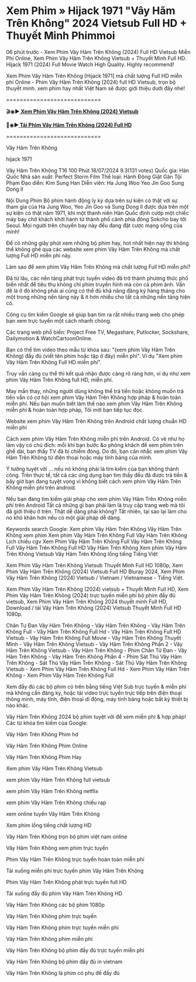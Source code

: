# Xem Phim » Hijack 1971 "Vây Hãm Trên Không" 2024 Vietsub Full HD + Thuyết Minh Phimmoi

06 phút trước - Xem Phim Vây Hãm Trên Không (2024) Full HD Vietsub Miễn Phí Online, Xem Phim Vây Hãm Trên Không Vietsub + Thuyết Minh Full HD. Hijack 1971  (2024) Full Movie Watch High Quality. Highly recommend!

Xem Phim Vây Hãm Trên Không [Hijack 1971] mà chất lượng Full HD miễn phí Online - Phim Vây Hãm Trên Không (2024) full HD Vietsub, trọn bộ thuyết minh. xem phim hay nhất Việt Nam sẽ được giới thiệu dưới đây nhé!

============================

🎬◉▶️<b><a href="https://bit.ly/3SfA0l0"> Xem Phim Vây Hãm Trên Không (2024) Vietsub</a></b>

📁◉▶️<b><a href="https://bit.ly/3SfA0l0"> Tải Phim Vây Hãm Trên Không (2024) Full HD</a></b>

============================

Vây Hãm Trên Không

hijack 1971


Vây Hãm Trên Không T16 100 Phút 18/07/2024 9.3(131 votes) Quốc gia: Hàn Quốc Nhà sản xuất: Perfect Storm Film Thể loại: Hành Động Giật Gân Tội Phạm Đạo diễn: Kim Sung Han Diễn viên: Ha Jung Woo Yeo Jin Goo Sung Dong Il

Nội Dung Phim Bộ phim hành động ly kỳ dựa trên sự kiện có thật với sự tham gia của Ha Jung Woo, Yeo Jin Goo và Sung Dong Il được dựa trên một sự kiện có thật năm 1971, khi một thanh niên Hàn Quốc định cướp một chiếc máy bay chở khách khởi hành từ thành phố cảnh phía đông Sokcho bay tới Seoul. Mọi người trên chuyến bay này đều đang đặt cược mạng sống của mình!

Để có những giây phút xem những bộ phim hay, hot nhất hiện nay thì không thể không ghé qua các website xem phim Vây Hãm Trên Không mà chất lượng Full HD miễn phí này.

Làm sao để xem phim Vây Hãm Trên Không mà chất lượng Full HD miễn phí?

Đã từ lâu, các nền tảng phát trực tuyến video đã trở thành phương thức phổ biến nhất để tiêu thụ không chỉ phim truyền hình mà còn cả phim ảnh. Vấn đề là ở đó không phải ai cũng có thể đủ khả năng đăng ký hàng tháng cho một trong những nền tảng này & ít hơn nhiều cho tất cả những nền tảng hiện có.

Công cụ tìm kiếm Google sẽ giúp bạn tìm ra rất nhiều trang web cho phép bạn xem trực tuyến một cách nhanh chóng.

Các trang web phổ biến: Project Free TV, Megashare, Putlocker, Sockshare, Dailymotion & WatchCartoonOnline.

Bạn có thể tìm video theo mẫu từ khóa sau: "(xem phim Vây Hãm Trên Không) đầy đủ (viết tên phim hoặc tập ở đây) miễn phí". Ví dụ "Xem phim Vây Hãm Trên Không Full HD miễn phí".

Truy vấn càng cụ thể thì kết quả nhận được càng rõ ràng hơn, ví dụ như xem phim Vây Hãm Trên Không full HD, miễn phí.

May mắn thay, những người dùng không thể trả tiền hoặc không muốn trả tiền vẫn có cơ hội xem phim Vây Hãm Trên Không hợp pháp & hoàn toàn miễn phí. Nếu bạn muốn biết làm thế nào xem phim Vây Hãm Trên Không miễn phí & hoàn toàn hợp pháp, Tôi mời bạn tiếp tục đọc.

Website xem phim Vây Hãm Trên Không trên Android chất lượng chuẩn HD miễn phí

Cách xem phim Vây Hãm Trên Không miễn phí trên Android. Có vẻ như họ làm vậy có chủ đích: mỗi khi bạn bước &o phòng khách để xem phim trên ghế dài, bạn thấy TV đã bị chiếm đóng. Do đó, bạn cân nhắc xem phim Vây Hãm Trên Không từ điện thoại hoặc máy tính bảng của mình.

Ý tưởng tuyệt vời ... nếu nó không phải là tìm kiếm của bạn không thành công. Trên thực tế, tất cả các ứng dụng bạn tìm thấy đều đã được trả tiền & bây giờ bạn đang tuyệt vọng vì không biết cách xem phim Vây Hãm Trên Không miễn phí trên android.

Nếu bạn đang tìm kiếm giải pháp cho xem phim Vây Hãm Trên Không miễn phí trên Android Tất cả những gì bạn phải làm là truy cập trang web mà tôi đã giới thiệu ở trên. Thật dễ dàng phải không? Tất nhiên, tại sao lại làm cho nó khó khăn hơn nếu có một giải pháp dễ dàng.

Keywords search Google: Xem phim Vây Hãm Trên Không Vây Hãm Trên Không xem phim Xem phim Vây Hãm Trên Không Full Vây Hãm Trên Không Lịch chiếu cgv Xem Phim Vây Hãm Trên Không Full Vây Hãm Trên Không Full Vây Hãm Trên Không Full HD Vây Hãm Trên Không Xem phim Vây Hãm Trên Không Vietsub Vây Hãm Trên Không lồng tiếng Tiếng Việt

Xem Phim Vây Hãm Trên Không Vietsub Thuyết Minh Full HD 1080p, Xem Phim Vây Hãm Trên Không (2024) Vietsub Full HD Bluray 2024, Xem Phim Vây Hãm Trên Không (2024) Vietsub / Vietnam / Vietnamese - Tiếng Việt.

Xem Phim Vây Hãm Trên Không (2024) vietsub + Thuyết Minh Full HD, Xem Phim Vây Hãm Trên Không (2024) trực tuyến miễn phí bộ phim đầy đủ vietsub, Xem Phim Vây Hãm Trên Không 2024 thuyết minh Full HD, Download / tải Vây Hãm Trên Không (2024) Vietsub Thuyết Minh Full HD 1080p.

Chân Tư Đan Vây Hãm Trên Không - Vây Hãm Trên Không - Vây Hãm Trên Không Full - Vây Hãm Trên Không Full Hd - Vây Hãm Trên Không Full HD Vietsub - Vây Hãm Trên Không Full Movie - Vây Hãm Trên Không Thuyết Minh - Vây Hãm Trên Không Vietsub - Vây Hãm Trên Không Phần 2 - Vây Hãm Trên Không Vietsub - Vây Hãm Trên Không - Phim Chân Tử Đan - Vây Hãm Trên Không - Vây Hãm Trên Không Phần 4 - Phim Sát Thủ Vây Hãm Trên Không - Sát Thủ Vây Hãm Trên Không - Sát Thủ Vây Hãm Trên Không Vietsub - Xem Phim Vây Hãm Trên Không Full Hd - Xem Phim Vây Hãm Trên Không - Xem Phim Vây Hãm Trên Không Full


Xem đầy đủ các bộ phim có trên bằng tiếng Việt Sub trực tuyến & miễn phí mà không cần đăng ký, hoặc tải video trực tuyến trực tiếp trên điện thoại thông minh, máy tính, điện thoại di động, máy tính bảng hoặc bất kỳ thiết bị nào khác.

Vây Hãm Trên Không 2024 bộ phim tuyệt vời để xem miễn phí & hợp pháp!
Các từ khóa tìm kiếm của Google:

Vây Hãm Trên Không Phim hd

Vây Hãm Trên Không Phim Online

Vây Hãm Trên Không Phim Hay

Xem phim Vây Hãm Trên Không Vietsub

xem phim Vây Hãm Trên Không full vietsub

xem phim Vây Hãm Trên Không netflix

xem phim Vây Hãm Trên Không chiếu rạp

xem online tuyến Vây Hãm Trên Không

Xem phim lồng tiếng chất lượng HD

Vây Hãm Trên Không trọn bộ phim việt nam online

Vây Hãm Trên Không xem phim trực tuyến

Phim Vây Hãm Trên Không trực tuyến hoàn toàn miễn phí

Tải xuống miễn phí trực tuyến phim Vây Hãm Trên Không

Phim Vây Hãm Trên Không phát trực tuyến full HD

Tải xuống đầy đủ phim Vây Hãm Trên Không HD

Vây Hãm Trên Không các bộ phim 1080p

Vây Hãm Trên Không phim trực tuyến

Vây Hãm Trên Không phim trực tuyến miễn phí

Vây Hãm Trên Không phim miễn phí

Vây Hãm Trên Không bộ phim đầy đủ trực tuyến miễn phí

Vây Hãm Trên Không bộ phim đầy đủ in vietnam

Vây Hãm Trên Không là phim có phụ đề đầy đủ
